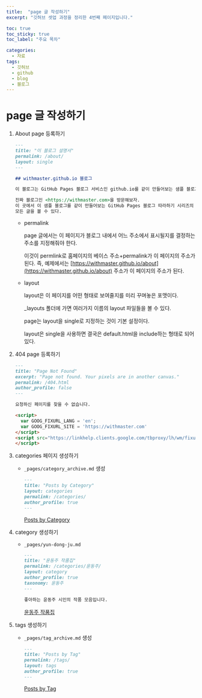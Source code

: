 ```yaml
---
title:  "page 글 작성하기"
excerpt: "깃허브 셋업 과정을 정리한 4번째 페이지입니다."

toc: true
toc_sticky: true
toc_label: "주요 목차"

categories:
  - 자료
tags:
  - 깃허브
  - github
  - blog
  - 블로그
---
```


# page 글 작성하기

1. About page 등록하기

    ```markdown
    ---
    title: "이 블로그 설명서"
    permalink: /about/
    layout: single
    ---

    ## withmaster.github.io 블로그

    이 블로그는 GitHub Pages 블로그 서비스인 github.io를 같이 만들어보는 샘플 블로그이다.

    진짜 블로그인 <https://withmaster.com>을 방문해보자.
    이 곳에서 이 샘플 블로그를 같이 만들어보는 GitHub Pages 블로그 따라하기 시리즈의
    모든 글을 볼 수 있다.
    ```

    - permalink

        page 글에서는 이 페이지가 블로그 내에서 어느 주소에서 표시될지를 결정하는 주소를 지정해줘야 한다. 

        이것이 permlink로 홈페이지의 베이스 주소+permalink가 이 페이지의 주소가 된다. 즉, 예제에서는 [https://withmaster.github.io/about](https://withmaster.github.io/about) 주소가 이 페이지의 주소가 된다.

    - layout

        layout은 이 페이지를 어떤 형태로 보여줄지를 미리 꾸며놓은 포맷이다. 

        _layouts 폴더에 가면 여러가지 이름의 layout 파일들을 볼 수 있다. 

        page는 layout을 single로 지정하는 것이 기본 설정이다. 

        layout은 single을 사용하면 결국은 default.html을 include하는 형태로 되어있다.

2. 404 page 등록하기

    ```markdown
    ---
    title: "Page Not Found"
    excerpt: "Page not found. Your pixels are in another canvas."
    permalink: /404.html
    author_profile: false
    ---

    요청하신 페이지를 찾을 수 없습니다.

    <script>
      var GOOG_FIXURL_LANG = 'en';
      var GOOG_FIXURL_SITE = 'https://withmaster.com'
    </script>
    <script src="https://linkhelp.clients.google.com/tbproxy/lh/wm/fixurl.js">
    </script>
    ```

3. categories 페이지 생성하기
    - `_pages/category_archive.md` 생성

        ```markdown
        ---
        title: "Posts by Category"
        layout: categories
        permalink: /categories/
        author_profile: true
        ---
        ```

        [Posts by Category](https://withmaster.github.io/categories/)

4. category 생성하기
    - `_pages/yun-dong-ju.md`

        ```markdown
        ---
        title: "윤동주 작품집"
        permalink: /categories/윤동주/
        layout: category
        author_profile: true
        taxonomy: 윤동주
        ---

        좋아하는 윤동주 시인의 작품 모음입니다.
        ```

        [윤동주 작품집](https://withmaster.github.io/categories/%EC%9C%A4%EB%8F%99%EC%A3%BC)

5. tags 생성하기
    - `_pages/tag_archive.md` 생성

        ```markdown
        ---
        title: "Posts by Tag"
        permalink: /tags/
        layout: tags
        author_profile: true
        ---
        ```

        [Posts by Tag](https://withmaster.github.io/tags/)